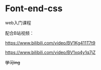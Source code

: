# Font-end-css

web入门课程

配合B站视频：

https://www.bilibili.com/video/BV1Kg411T7t9

https://www.bilibili.com/video/BV1xq4y1q7jZ

<del>学习ing</del>

